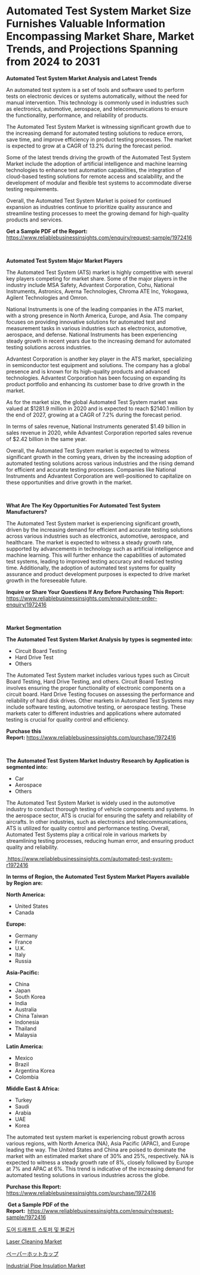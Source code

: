 <p><h1>Automated Test System Market Size Furnishes Valuable Information Encompassing Market Share, Market Trends, and Projections Spanning from 2024 to 2031</h1></p><p><strong>Automated Test System Market Analysis and Latest Trends</strong></p>
<p><p>An automated test system is a set of tools and software used to perform tests on electronic devices or systems automatically, without the need for manual intervention. This technology is commonly used in industries such as electronics, automotive, aerospace, and telecommunications to ensure the functionality, performance, and reliability of products.</p><p>The Automated Test System Market is witnessing significant growth due to the increasing demand for automated testing solutions to reduce errors, save time, and improve efficiency in product testing processes. The market is expected to grow at a CAGR of 13.2% during the forecast period.</p><p>Some of the latest trends driving the growth of the Automated Test System Market include the adoption of artificial intelligence and machine learning technologies to enhance test automation capabilities, the integration of cloud-based testing solutions for remote access and scalability, and the development of modular and flexible test systems to accommodate diverse testing requirements.</p><p>Overall, the Automated Test System Market is poised for continued expansion as industries continue to prioritize quality assurance and streamline testing processes to meet the growing demand for high-quality products and services.</p></p>
<p><strong>Get a Sample PDF of the Report:&nbsp;</strong> <a href="https://www.reliablebusinessinsights.com/enquiry/request-sample/1972416">https://www.reliablebusinessinsights.com/enquiry/request-sample/1972416</a></p>
<p>&nbsp;</p>
<p><strong>Automated Test System Major Market Players</strong></p>
<p><p>The Automated Test System (ATS) market is highly competitive with several key players competing for market share. Some of the major players in the industry include MSA Safety, Advantest Corporation, Cohu, National Instruments, Astronics, Averna Technologies, Chroma ATE Inc, Yokogawa, Agilent Technologies and Omron.</p><p>National Instruments is one of the leading companies in the ATS market, with a strong presence in North America, Europe, and Asia. The company focuses on providing innovative solutions for automated test and measurement tasks in various industries such as electronics, automotive, aerospace, and defense. National Instruments has been experiencing steady growth in recent years due to the increasing demand for automated testing solutions across industries.</p><p>Advantest Corporation is another key player in the ATS market, specializing in semiconductor test equipment and solutions. The company has a global presence and is known for its high-quality products and advanced technologies. Advantest Corporation has been focusing on expanding its product portfolio and enhancing its customer base to drive growth in the market.</p><p>As for the market size, the global Automated Test System market was valued at $1281.9 million in 2020 and is expected to reach $2140.1 million by the end of 2027, growing at a CAGR of 7.2% during the forecast period.</p><p>In terms of sales revenue, National Instruments generated $1.49 billion in sales revenue in 2020, while Advantest Corporation reported sales revenue of $2.42 billion in the same year.</p><p>Overall, the Automated Test System market is expected to witness significant growth in the coming years, driven by the increasing adoption of automated testing solutions across various industries and the rising demand for efficient and accurate testing processes. Companies like National Instruments and Advantest Corporation are well-positioned to capitalize on these opportunities and drive growth in the market.</p></p>
<p>&nbsp;</p>
<p><strong>What Are The Key Opportunities For Automated Test System Manufacturers?</strong></p>
<p><p>The Automated Test System market is experiencing significant growth, driven by the increasing demand for efficient and accurate testing solutions across various industries such as electronics, automotive, aerospace, and healthcare. The market is expected to witness a steady growth rate, supported by advancements in technology such as artificial intelligence and machine learning. This will further enhance the capabilities of automated test systems, leading to improved testing accuracy and reduced testing time. Additionally, the adoption of automated test systems for quality assurance and product development purposes is expected to drive market growth in the foreseeable future.</p></p>
<p><strong>Inquire or Share Your Questions If Any Before Purchasing This Report:</strong> <a href="https://www.reliablebusinessinsights.com/enquiry/pre-order-enquiry/1972416">https://www.reliablebusinessinsights.com/enquiry/pre-order-enquiry/1972416</a></p>
<p>&nbsp;</p>
<p><strong>Market Segmentation</strong></p>
<p><strong>The Automated Test System Market Analysis by types is segmented into:</strong></p>
<p><ul><li>Circuit Board Testing</li><li>Hard Drive Test</li><li>Others</li></ul></p>
<p><p>The Automated Test System market includes various types such as Circuit Board Testing, Hard Drive Testing, and others. Circuit Board Testing involves ensuring the proper functionality of electronic components on a circuit board. Hard Drive Testing focuses on assessing the performance and reliability of hard disk drives. Other markets in Automated Test Systems may include software testing, automotive testing, or aerospace testing. These markets cater to different industries and applications where automated testing is crucial for quality control and efficiency.</p></p>
<p><strong>Purchase this Report:&nbsp;</strong><a href="https://www.reliablebusinessinsights.com/purchase/1972416">https://www.reliablebusinessinsights.com/purchase/1972416</a></p>
<p>&nbsp;</p>
<p><strong>The Automated Test System Market Industry Research by Application is segmented into:</strong></p>
<p><ul><li>Car</li><li>Aerospace</li><li>Others</li></ul></p>
<p><p>The Automated Test System Market is widely used in the automotive industry to conduct thorough testing of vehicle components and systems. In the aerospace sector, ATS is crucial for ensuring the safety and reliability of aircrafts. In other industries, such as electronics and telecommunications, ATS is utilized for quality control and performance testing. Overall, Automated Test Systems play a critical role in various markets by streamlining testing processes, reducing human error, and ensuring product quality and reliability.</p></p>
<p><a href="https://www.reliablebusinessinsights.com/automated-test-system-r1972416">&nbsp;https://www.reliablebusinessinsights.com/automated-test-system-r1972416</a></p>
<p><strong>In terms of Region, the Automated Test System Market Players available by Region are:</strong></p>
<p>
    <p> <strong> North America: </strong>
        <ul>
            <li>United States</li>
            <li>Canada</li>
        </ul>
        </p> 
    <p> <strong> Europe: </strong>
        <ul>
            <li>Germany</li>
            <li>France</li>
            <li>U.K.</li>
            <li>Italy</li>
            <li>Russia</li>
        </ul>
        </p> 
    <p> <strong> Asia-Pacific: </strong>
        <ul>
            <li>China</li>
            <li>Japan</li>
            <li>South Korea</li>
            <li>India</li>
            <li>Australia</li>
            <li>China Taiwan</li>
            <li>Indonesia</li>
            <li>Thailand</li>
            <li>Malaysia</li>
        </ul>
        </p> 
    <p> <strong> Latin America: </strong>
        <ul>
            <li>Mexico</li>
            <li>Brazil</li>
            <li>Argentina Korea</li>
            <li>Colombia</li>
        </ul>
        </p> 
    <p> <strong> Middle East & Africa: </strong>
        <ul>
            <li>Turkey</li>
            <li>Saudi</li>
            <li>Arabia</li>
            <li>UAE</li>
            <li>Korea</li>
        </ul>
    </p>
    </p>
<p><p>The automated test system market is experiencing robust growth across various regions, with North America (NA), Asia Pacific (APAC), and Europe leading the way. The United States and China are poised to dominate the market with an estimated market share of 30% and 25%, respectively. NA is expected to witness a steady growth rate of 8%, closely followed by Europe at 7% and APAC at 6%. This trend is indicative of the increasing demand for automated testing solutions in various industries across the globe.</p></p>
<p><strong>Purchase this Report: </strong><a href="https://www.reliablebusinessinsights.com/purchase/1972416">https://www.reliablebusinessinsights.com/purchase/1972416</a></p>
<p>&nbsp;<strong>Get a Sample PDF of the Report:&nbsp;&nbsp;</strong><a href="https://www.reliablebusinessinsights.com/enquiry/request-sample/1972416">https://www.reliablebusinessinsights.com/enquiry/request-sample/1972416</a></p>
<p><strong></strong></p>
<p><p><a href="https://github.com/Jackieshlerin98056/Market-Research-Report-List-1/blob/main/1139660169608.md">도어 드래프트 스토퍼 및 블로커</a></p><p><a href="https://github.com/AndreanneHane2023/Market-Research-Report-List-1/blob/main/laser-cleaning-market.md">Laser Cleaning Market</a></p><p><a href="https://github.com/LuzHills1972/Market-Research-Report-List-1/blob/main/5028695158109.md">ペーパーホットカップ</a></p><p><a href="https://github.com/RyleeBauch2023/Market-Research-Report-List-1/blob/main/industrial-pipe-insulation-market.md">Industrial Pipe Insulation Market</a></p></p>